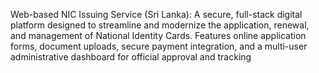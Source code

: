 Web-based NIC Issuing Service (Sri Lanka): A secure, full-stack digital platform designed to streamline and modernize the application, renewal, and management of National Identity Cards. Features online application forms, document uploads, secure payment integration, and a multi-user administrative dashboard for official approval and tracking
